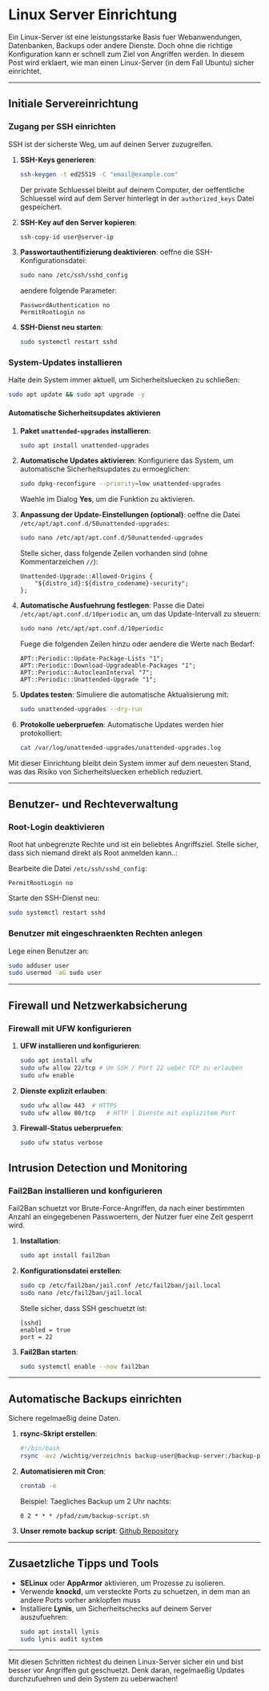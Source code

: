 # Linux Server Einrichtung

Ein Linux-Server ist eine leistungsstarke Basis fuer Webanwendungen, Datenbanken, Backups oder andere Dienste. Doch ohne die richtige Konfiguration kann er schnell zum Ziel von Angriffen werden. In diesem Post wird erklaert, wie man einen Linux-Server (in dem Fall Ubuntu) sicher einrichtet.

---

## Initiale Servereinrichtung

### Zugang per SSH einrichten
SSH ist der sicherste Weg, um auf deinen Server zuzugreifen.

1. **SSH-Keys generieren**:
   ```bash
   ssh-keygen -t ed25519 -C "email@example.com"
   ```
   Der private Schluessel bleibt auf deinem Computer, der oeffentliche Schluessel wird auf dem Server hinterlegt in der `authorized_keys` Datei gespeichert.

2. **SSH-Key auf den Server kopieren**:
   ```bash
   ssh-copy-id user@server-ip
   ```

3. **Passwortauthentifizierung deaktivieren**:
   oeffne die SSH-Konfigurationsdatei:
   ```bash
   sudo nano /etc/ssh/sshd_config
   ```
   aendere folgende Parameter:
   ```
   PasswordAuthentication no
   PermitRootLogin no
   ```

4. **SSH-Dienst neu starten**:
   ```bash
   sudo systemctl restart sshd
   ```

### System-Updates installieren
Halte dein System immer aktuell, um Sicherheitsluecken zu schließen:
```bash
sudo apt update && sudo apt upgrade -y
```

#### Automatische Sicherheitsupdates aktivieren
1. **Paket `unattended-upgrades` installieren**:
   ```bash
   sudo apt install unattended-upgrades
   ```

2. **Automatische Updates aktivieren**:
   Konfiguriere das System, um automatische Sicherheitsupdates zu ermoeglichen:
   ```bash
   sudo dpkg-reconfigure --priority=low unattended-upgrades
   ```
   Waehle im Dialog **Yes**, um die Funktion zu aktivieren.

3. **Anpassung der Update-Einstellungen (optional)**:
   oeffne die Datei `/etc/apt/apt.conf.d/50unattended-upgrades`:
   ```bash
   sudo nano /etc/apt/apt.conf.d/50unattended-upgrades
   ```
   Stelle sicher, dass folgende Zeilen vorhanden sind (ohne Kommentarzeichen `//`):
   ```
   Unattended-Upgrade::Allowed-Origins {
       "${distro_id}:${distro_codename}-security";
   };
   ```

4. **Automatische Ausfuehrung festlegen**:
   Passe die Datei `/etc/apt/apt.conf.d/10periodic` an, um das Update-Intervall zu steuern:
   ```bash
   sudo nano /etc/apt/apt.conf.d/10periodic
   ```
   Fuege die folgenden Zeilen hinzu oder aendere die Werte nach Bedarf:
   ```
   APT::Periodic::Update-Package-Lists "1";
   APT::Periodic::Download-Upgradeable-Packages "1";
   APT::Periodic::AutocleanInterval "7";
   APT::Periodic::Unattended-Upgrade "1";
   ```

5. **Updates testen**:
   Simuliere die automatische Aktualisierung mit:
   ```bash
   sudo unattended-upgrades --dry-run
   ```

6. **Protokolle ueberpruefen**:
   Automatische Updates werden hier protokolliert:
   ```bash
   cat /var/log/unattended-upgrades/unattended-upgrades.log
   ```

Mit dieser Einrichtung bleibt dein System immer auf dem neuesten Stand, was das Risiko von Sicherheitsluecken erheblich reduziert.

---

## Benutzer- und Rechteverwaltung

### Root-Login deaktivieren
Root hat unbegrenzte Rechte und ist ein beliebtes Angriffsziel. Stelle sicher, dass sich niemand direkt als Root anmelden kann..:

Bearbeite die Datei `/etc/ssh/sshd_config`:
```
PermitRootLogin no
```
Starte den SSH-Dienst neu:
```bash
sudo systemctl restart sshd
```

### Benutzer mit eingeschraenkten Rechten anlegen
Lege einen Benutzer an:
```bash
sudo adduser user
sudo usermod -aG sudo user
```

---

## Firewall und Netzwerkabsicherung

### Firewall mit UFW konfigurieren
1. **UFW installieren und konfigurieren**:
   ```bash
   sudo apt install ufw
   sudo ufw allow 22/tcp # Um SSH / Port 22 ueber TCP zu erlauben
   sudo ufw enable
   ```

2. **Dienste explizit erlauben**:
   ```bash
   sudo ufw allow 443  # HTTPS
   sudo ufw allow 80/tcp   # HTTP | Dienste mit explizitem Port
   ```

3. **Firewall-Status ueberpruefen**:
   ```bash
   sudo ufw status verbose
   ```

## Intrusion Detection und Monitoring

### Fail2Ban installieren und konfigurieren
Fail2Ban schuetzt vor Brute-Force-Angriffen, da nach einer bestimmten Anzahl an eingegebenen Passwoertern, der Nutzer fuer eine Zeit gesperrt wird.

1. **Installation**:
   ```bash
   sudo apt install fail2ban
   ```

2. **Konfigurationsdatei erstellen**:
   ```bash
   sudo cp /etc/fail2ban/jail.conf /etc/fail2ban/jail.local
   sudo nano /etc/fail2ban/jail.local
   ```
   Stelle sicher, dass SSH geschuetzt ist:
   ```
   [sshd]
   enabled = true
   port = 22
   ```

3. **Fail2Ban starten**:
   ```bash
   sudo systemctl enable --now fail2ban
   ```

---

## Automatische Backups einrichten
Sichere regelmaeßig deine Daten.

1. **rsync-Skript erstellen**:
   ```bash
   #!/bin/bash
   rsync -avz /wichtig/verzeichnis backup-user@backup-server:/backup-pfad
   ```
2. **Automatisieren mit Cron**:
   ```bash
   crontab -e
   ```
   Beispiel: Taegliches Backup um 2 Uhr nachts:
   ```
   0 2 * * * /pfad/zum/backup-script.sh
   ```
3. **Unser remote backup script**: [Github Repository](https://github.com/lytexdev/remote-backup)

---

## Zusaetzliche Tipps und Tools
- **SELinux** oder **AppArmor** aktivieren, um Prozesse zu isolieren.
- Verwende **knockd**, um versteckte Ports zu schuetzen, in dem man an andere Ports vorher anklopfen muss
- Installiere **Lynis**, um Sicherheitschecks auf deinem Server auszufuehren:
  ```bash
  sudo apt install lynis
  sudo lynis audit system
  ```

---

Mit diesen Schritten richtest du deinen Linux-Server sicher ein und bist besser vor Angriffen gut geschuetzt. Denk daran, regelmaeßig Updates durchzufuehren und dein System zu ueberwachen!
